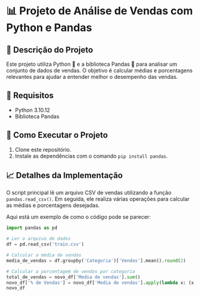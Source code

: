 # 📊 Projeto de Análise de Vendas com Python e Pandas

## 📝 Descrição do Projeto

Este projeto utiliza Python 🐍 e a biblioteca Pandas 🐼 para analisar um conjunto de dados de vendas. O objetivo é calcular médias e porcentagens relevantes para ajudar a entender melhor o desempenho das vendas.

## 🔧 Requisitos

- Python 3.10.12
- Biblioteca Pandas

## 🚀 Como Executar o Projeto

1. Clone este repositório.
2. Instale as dependências com o comando `pip install pandas`.

## 📈 Detalhes da Implementação

O script principal lê um arquivo CSV de vendas utilizando a função `pandas.read_csv()`. Em seguida, ele realiza várias operações para calcular as médias e porcentagens desejadas.

Aqui está um exemplo de como o código pode se parecer:

```python
import pandas as pd

# Ler o arquivo de dados
df = pd.read_csv('train.csv')

# Calcular a média de vendas
media_de_vendas = df.groupby('Categoria')['Vendas'].mean().round(2)

# Calcular a porcentagem de vendas por categoria
total_de_vendas = novo_df['Media de vendas'].sum()
novo_df['% de Vendas'] = novo_df['Media de vendas'].apply(lambda x: (x / total_de_vendas) * 100).round(2)
novo_df

